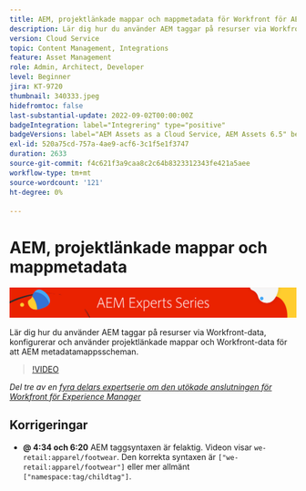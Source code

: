```yaml
---
title: AEM, projektlänkade mappar och mappmetadata för Workfront för AEM förbättrade anslutningsprogrammet
description: Lär dig hur du använder AEM taggar på resurser via Workfront-data, använder projektlänkade mappar och Workfront-data för att AEM metadatamappsscheman.
version: Cloud Service
topic: Content Management, Integrations
feature: Asset Management
role: Admin, Architect, Developer
level: Beginner
jira: KT-9720
thumbnail: 340333.jpeg
hidefromtoc: false
last-substantial-update: 2022-09-02T00:00:00Z
badgeIntegration: label="Integrering" type="positive"
badgeVersions: label="AEM Assets as a Cloud Service, AEM Assets 6.5" before-title="false"
exl-id: 520a75cd-757a-4ae9-acf6-3c1f5e1f3747
duration: 2633
source-git-commit: f4c621f3a9caa8c2c64b8323312343fe421a5aee
workflow-type: tm+mt
source-wordcount: '121'
ht-degree: 0%

---
```


# AEM, projektlänkade mappar och mappmetadata

![AEM expertsserie](./assets/banner.png)

Lär dig hur du använder AEM taggar på resurser via Workfront-data, konfigurerar och använder projektlänkade mappar och Workfront-data för att AEM metadatamappsscheman.

>[!VIDEO](https://video.tv.adobe.com/v/340333?quality=12&learn=on)

_Del tre av en [fyra delars expertserie om den utökade anslutningen för Workfront för Experience Manager](./overview.md)_

## Korrigeringar

+ __@ 4:34 och 6:20__ AEM taggsyntaxen är felaktig. Videon visar `we-retail:apparel/footwear`. Den korrekta syntaxen är `["we-retail:apparel/footwear"]` eller mer allmänt `["namespace:tag/childtag"]`.
